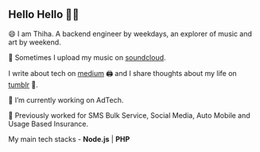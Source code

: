 ## Hello Hello 👋👋

😄 I am Thiha. A backend engineer by weekdays, an explorer of music and art by weekend.

🎼 Sometimes I upload my music on [soundcloud](https://soundcloud.com/thiha-kyaw-0).

I write about tech on [medium](https://medium.com/@thihakyaw) 🖨️ and I share thoughts about my life on [tumblr](https://thihakyaw.tumblr.com/) 💭.

🔭 I’m currently working on AdTech. 

🚩 Previously worked for SMS Bulk Service, Social Media, Auto Mobile and Usage Based Insurance. 

My main tech stacks - **Node.js** | **PHP**

